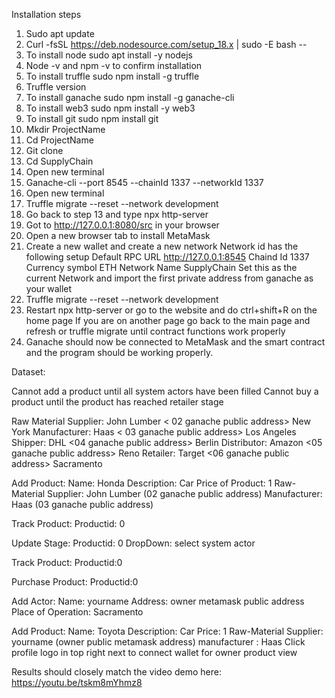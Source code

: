 Installation steps 
1. Sudo apt update 
2. Curl -fsSL https://deb.nodesource.com/setup_18.x | sudo -E bash -- 
3. To install node sudo apt install -y nodejs
4. Node -v and npm -v to confirm installation 
5. To install truffle sudo npm install -g truffle 
6. Truffle version
7. To install ganache sudo npm install -g ganache-cli 
8. To install web3 sudo npm install -y web3
9. To install git sudo npm install git
10. Mkdir ProjectName
11. Cd ProjectName
12. Git clone <git http> 
13. Cd SupplyChain 
14. Open new terminal
15. Ganache-cli --port 8545 --chainId 1337 --networkId 1337 
16. Open new terminal 
17. Truffle migrate --reset --network development 
18. Go back to step 13 and type npx http-server 
19. Got to http://127.0.0.1:8080/src in your browser 
20. Open a new browser tab to install MetaMask 
21. Create a new wallet and create a new network
     Network id has the following setup 
     Default RPC URL http://127.0.0.1:8545 
     Chaind Id 1337 
     Currency symbol ETH
     Network Name SupplyChain 
     Set this as the current Network and import the first private address from ganache as your wallet 
22. Truffle migrate --reset --network development 
23. Restart npx http-server or go to the website and do ctrl+shift+R on the home page
       If you are on another page go back to the main page and refresh or truffle migrate until contract functions work properly
24. Ganache should now be connected to MetaMask and the smart contract and the program should be working properly. 


Dataset: 

Cannot add a product until all system actors have been filled 
Cannot buy a product until the product has reached retailer stage

Raw Material Supplier: John Lumber < 02 ganache public address> New York
Manufacturer: Haas < 03 ganache public address> Los Angeles
Shipper: DHL <04 ganache public address> Berlin
Distributor: Amazon <05 ganache public address> Reno
Retailer: Target <06 ganache public address> Sacramento 

Add Product: 
Name: Honda
Description: Car
Price of Product: 1 
Raw-Material Supplier: John Lumber (02 ganache public address) 
Manufacturer: Haas (03 ganache public address) 

Track Product: 
Productid: 0 

Update Stage: 
Productid: 0 
DropDown: select system actor

Track Product: 
Productid:0

Purchase Product: 
Productid:0 

Add Actor: 
Name: yourname 
Address: owner metamask public address
Place of Operation: Sacramento 

Add Product: 
Name: Toyota
Description: Car
Price: 1
Raw-Material Supplier:  yourname (owner public metamask address)
manufacturer : Haas
Click profile logo in top right next to connect wallet for owner product view 

Results should closely match the video demo here: 
https://youtu.be/tskm8mYhmz8

